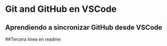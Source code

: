 # Git and GitHub en VSCode

## Aprendiendo a sincronizar GitHub desde VSCode

##Tercera linea en readme
